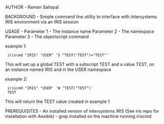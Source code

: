 
AUTHOR - Raman Sailopal

BACKGROUND - Simple command line utility to interface with Intersystems IRIS environment via an IRIS session

USAGE - Parameter 1 - The instance name
        Parameter 2 - The namespace
        Parameter 3 - The objectscript command
      
  example 1:

     iriscmd "IRIS" "USER" 'S ^TEST("TEST")="TEST"'

This will set up a global TEST with a subscript TEST and a value TEST, on an instance named IRIS and in the USER namespace

  example 2:
     
     iriscmd "IRIS" "USER" 'W ^TEST("TEST")'
     TEST

This will return the TEST value created in example 1

PREREQUISITES - An installed version of intersystems IRIS (See iris repo for installation with Ansible)
              - grep installed on the machine running iriscmd
	
